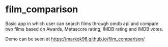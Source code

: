 # film_comparison
Basic app in which user can search films through omdb api and compare two films based on Awards, Metascore rating, IMDB rating and IMDB votes.

Demo can be seen at https://markok96.github.io/film_comparison/
